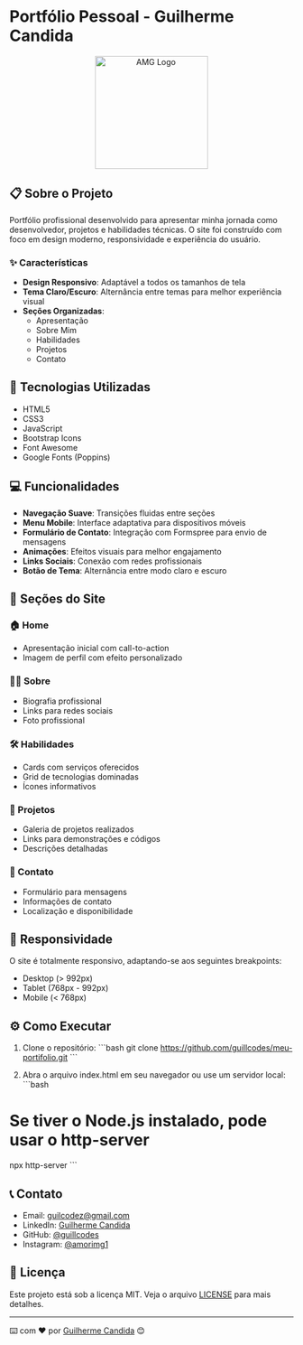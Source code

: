 # Portfólio Pessoal - Guilherme Candida

<div align="center">
  <img src="./src/assets/img/logo.png" alt="AMG Logo" width="200px">
</div>

## 📋 Sobre o Projeto

Portfólio profissional desenvolvido para apresentar minha jornada como desenvolvedor, projetos e habilidades técnicas. O site foi construído com foco em design moderno, responsividade e experiência do usuário.

### ✨ Características

- **Design Responsivo**: Adaptável a todos os tamanhos de tela
- **Tema Claro/Escuro**: Alternância entre temas para melhor experiência visual
- **Seções Organizadas**: 
  - Apresentação
  - Sobre Mim
  - Habilidades
  - Projetos
  - Contato

## 🚀 Tecnologias Utilizadas

- HTML5
- CSS3
- JavaScript
- Bootstrap Icons
- Font Awesome
- Google Fonts (Poppins)

## 💻 Funcionalidades

- **Navegação Suave**: Transições fluidas entre seções
- **Menu Mobile**: Interface adaptativa para dispositivos móveis
- **Formulário de Contato**: Integração com Formspree para envio de mensagens
- **Animações**: Efeitos visuais para melhor engajamento
- **Links Sociais**: Conexão com redes profissionais
- **Botão de Tema**: Alternância entre modo claro e escuro

## 🎨 Seções do Site

### 🏠 Home
- Apresentação inicial com call-to-action
- Imagem de perfil com efeito personalizado

### 👨‍💻 Sobre
- Biografia profissional
- Links para redes sociais
- Foto profissional

### 🛠 Habilidades
- Cards com serviços oferecidos
- Grid de tecnologias dominadas
- Ícones informativos

### 📂 Projetos
- Galeria de projetos realizados
- Links para demonstrações e códigos
- Descrições detalhadas

### 📱 Contato
- Formulário para mensagens
- Informações de contato
- Localização e disponibilidade

## 📱 Responsividade

O site é totalmente responsivo, adaptando-se aos seguintes breakpoints:
- Desktop (> 992px)
- Tablet (768px - 992px)
- Mobile (< 768px)

## ⚙️ Como Executar

1. Clone o repositório:
\`\`\`bash
git clone https://github.com/guillcodes/meu-portifolio.git
\`\`\`

2. Abra o arquivo index.html em seu navegador ou use um servidor local:
\`\`\`bash
# Se tiver o Node.js instalado, pode usar o http-server
npx http-server
\`\`\`

## 📞 Contato

- Email: guilcodez@gmail.com
- LinkedIn: [Guilherme Candida](https://www.linkedin.com/in/guilherme-candida-de-amorim-222989343/)
- GitHub: [@guillcodes](https://github.com/guillcodes)
- Instagram: [@amorimg1](https://www.instagram.com/amorimg1/)

## 📄 Licença

Este projeto está sob a licença MIT. Veja o arquivo [LICENSE](LICENSE) para mais detalhes.

---

⌨️ com ❤️ por [Guilherme Candida](https://github.com/guillcodes) 😊
